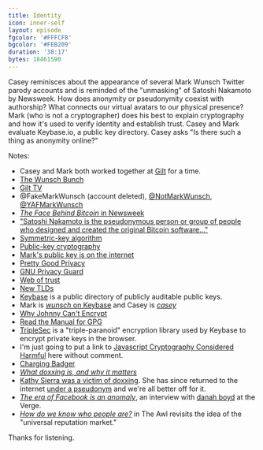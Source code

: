 ```yaml
---
title: Identity
icon: inner-self
layout: episode
fgcolor: '#FFFCF8'
bgcolor: '#FEB209'
duration: '38:17'
bytes: 18461590
---
```


Casey reminisces about the appearance of several Mark Wunsch Twitter parody
accounts and is reminded of the "unmasking" of Satoshi Nakamoto by Newsweek.
How does anonymity or pseudonymity coexist with authorship? What connects our
virtual avatars to our physical presence? Mark (who is not a cryptographer)
does his best to explain cryptography and how it's used to verify identity and
establish trust. Casey and Mark evaluate Keybase.io, a public key directory.
Casey asks "Is there such a thing as anonymity online?"

Notes:

+ Casey and Mark both worked together at [Gilt](http://www.gilt.com/invite/markwunsch) for a time.
+ [The Wunsch Bunch](https://www.facebook.com/wunschbunch)
+ [Gilt TV](http://www.youtube.com/playlist?list=PLA8355407C2F44FA4)
+ @FakeMarkWunsch (account deleted), [@NotMarkWunsch](https://twitter.com/notmarkwunsch), [@YAFMarkWunsch](https://twitter.com/yafmarkwunsch)
+ [*The Face Behind Bitcoin* in Newsweek](http://mag.newsweek.com/2014/03/14/bitcoin-satoshi-nakamoto.html)
+ ["Satoshi Nakamoto is the pseudonymous person or group of people who designed and created the original Bitcoin software..."](https://en.bitcoin.it/wiki/Satoshi_Nakamoto)
+ [Symmetric-key algorithm](http://en.wikipedia.org/wiki/Symmetric-key_algorithm)
+ [Public-key cryptography](http://en.wikipedia.org/wiki/Public-key_cryptography)
+ [Mark's public key is on the internet](http://pgp.mit.edu/pks/lookup?op=vindex&search=0x9E26C63ADC756EEF)
+ [Pretty Good Privacy](http://en.wikipedia.org/wiki/Pretty_Good_Privacy)
+ [GNU Privacy Guard](http://www.gnupg.org/)
+ [Web of trust](http://en.wikipedia.org/wiki/Web_of_trust)
+ [New TLDs](http://newgtlds.icann.org/en/)
+ [Keybase](https://keybase.io/) is a public directory of publicly auditable public keys.
+ Mark is [*wunsch* on Keybase](https://keybase.io/wunsch) and Casey is [*casey*](https://keybase.io/casey)
+ [Why Johnny Can't Encrypt](https://www.usenix.org/legacy/events/sec99/whitten.html)
+ [Read the Manual for GPG](http://www.gnupg.org/documentation/manuals/gnupg/)
+ [TripleSec](https://keybase.io/triplesec/triplesec_now_in_python.html) is a "triple-paranoid" encryption library used by Keybase to encrypt private keys in the browser.
+ I'm just going to put a link to [Javascript Cryptography Considered Harmful](http://www.matasano.com/articles/javascript-cryptography/) here without comment.
+ [Charging Badger](http://gatherer.wizards.com/Pages/Card/Details.aspx?name=Charging+Badger)
+ [*What doxxing is, and why it matters*](http://www.economist.com/blogs/economist-explains/2014/03/economist-explains-9)
+ [Kathy Sierra was a victim of doxxing](http://en.wikipedia.org/wiki/Kathy_Sierra#Harassment). She has since returned to the internet [under a pseudonym](http://seriouspony.com/about/) and we're all better off for it.
+ [*The era of Facebook is an anomaly*](http://www.theverge.com/2014/3/13/5488558/danah-boyd-interview-the-era-of-facebook-is-an-anomaly), an interview with [danah boyd](http://www.danah.org/name.html) at the Verge.
+ [*How do we know who people are?*](http://www.theawl.com/2014/03/how-do-we-know-who-people-are) in The Awl revisits the idea of the "universal reputation market."

Thanks for listening.

